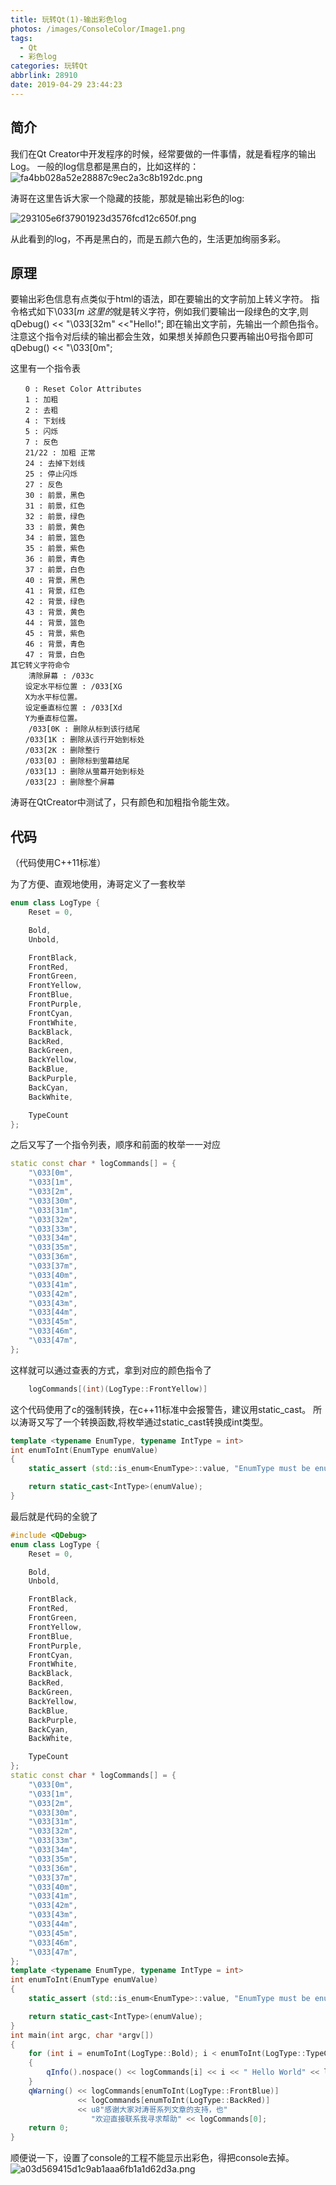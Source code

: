 ```yaml
---
title: 玩转Qt(1)-输出彩色log
photos: /images/ConsoleColor/Image1.png
tags:
  - Qt
  - 彩色log
categories: 玩转Qt
abbrlink: 28910
date: 2019-04-29 23:44:23
---
```

## 简介

我们在Qt Creator中开发程序的时候，经常要做的一件事情，就是看程序的输出Log。
一般的log信息都是黑白的，比如这样的：
![fa4bb028a52e28887c9ec2a3c8b192dc.png](/images/ConsoleColor/Image1.png)

涛哥在这里告诉大家一个隐藏的技能，那就是输出彩色的log:

![293105e6f37901923d3576fcd12c650f.png](/images/ConsoleColor/2.jpg)


从此看到的log，不再是黑白的，而是五颜六色的，生活更加绚丽多彩。

## 原理
要输出彩色信息有点类似于html的语法，即在要输出的文字前加上转义字符。
指令格式如下\033[*m
这里的*就是转义字符，例如我们要输出一段绿色的文字,则
qDebug() << "\033[32m" <<"Hello!";
即在输出文字前，先输出一个颜色指令。
注意这个指令对后续的输出都会生效，如果想关掉颜色只要再输出0号指令即可
qDebug() << "\033[0m";

这里有一个指令表

```
　　0 : Reset Color Attributes
　　1 : 加粗
　　2 : 去粗
　　4 : 下划线
　　5 : 闪烁
　　7 : 反色
　　21/22 : 加粗 正常
　　24 : 去掉下划线
　　25 : 停止闪烁
　　27 : 反色
　　30 : 前景，黑色
　　31 : 前景，红色
　　32 : 前景，绿色
　　33 : 前景，黄色
　　34 : 前景，篮色
　　35 : 前景，紫色
　　36 : 前景，青色
　　37 : 前景，白色
　　40 : 背景，黑色
　　41 : 背景，红色
　　42 : 背景，绿色
　　43 : 背景，黄色
　　44 : 背景，篮色
　　45 : 背景，紫色
　　46 : 背景，青色
　　47 : 背景，白色
其它转义字符命令
    清除屏幕 : /033c
　　设定水平标位置 : /033[XG
　　X为水平标位置。
　　设定垂直标位置 : /033[Xd
　　Y为垂直标位置。
    /033[0K : 删除从标到该行结尾
　　/033[1K : 删除从该行开始到标处
　　/033[2K : 删除整行　
　　/033[0J : 删除标到萤幕结尾
　　/033[1J : 删除从萤幕开始到标处
　　/033[2J : 删除整个屏幕

```
涛哥在QtCreator中测试了，只有颜色和加粗指令能生效。
## 代码
（代码使用C++11标准）

为了方便、直观地使用，涛哥定义了一套枚举
```c++
enum class LogType {
    Reset = 0,

    Bold,
    Unbold,

    FrontBlack,
    FrontRed,
    FrontGreen,
    FrontYellow,
    FrontBlue,
    FrontPurple,
    FrontCyan,
    FrontWhite,
    BackBlack,
    BackRed,
    BackGreen,
    BackYellow,
    BackBlue,
    BackPurple,
    BackCyan,
    BackWhite,

    TypeCount
};
```
之后又写了一个指令列表，顺序和前面的枚举一一对应
```c++
static const char * logCommands[] = {
    "\033[0m",
    "\033[1m",
    "\033[2m",
    "\033[30m",
    "\033[31m",
    "\033[32m",
    "\033[33m",
    "\033[34m",
    "\033[35m",
    "\033[36m",
    "\033[37m",
    "\033[40m",
    "\033[41m",
    "\033[42m",
    "\033[43m",
    "\033[44m",
    "\033[45m",
    "\033[46m",
    "\033[47m",
};
```
这样就可以通过查表的方式，拿到对应的颜色指令了
```c++
    logCommands[(int)(LogType::FrontYellow)]
```
这个代码使用了c的强制转换，在c++11标准中会报警告，建议用static_cast。
所以涛哥又写了一个转换函数,将枚举通过static_cast转换成int类型。

```cpp
template <typename EnumType, typename IntType = int>
int enumToInt(EnumType enumValue)
{
    static_assert (std::is_enum<EnumType>::value, "EnumType must be enum");

    return static_cast<IntType>(enumValue);
}
```


最后就是代码的全貌了
```c++
#include <QDebug>
enum class LogType {
    Reset = 0,

    Bold,
    Unbold,

    FrontBlack,
    FrontRed,
    FrontGreen,
    FrontYellow,
    FrontBlue,
    FrontPurple,
    FrontCyan,
    FrontWhite,
    BackBlack,
    BackRed,
    BackGreen,
    BackYellow,
    BackBlue,
    BackPurple,
    BackCyan,
    BackWhite,

    TypeCount
};
static const char * logCommands[] = {
    "\033[0m",
    "\033[1m",
    "\033[2m",
    "\033[30m",
    "\033[31m",
    "\033[32m",
    "\033[33m",
    "\033[34m",
    "\033[35m",
    "\033[36m",
    "\033[37m",
    "\033[40m",
    "\033[41m",
    "\033[42m",
    "\033[43m",
    "\033[44m",
    "\033[45m",
    "\033[46m",
    "\033[47m",
};
template <typename EnumType, typename IntType = int>
int enumToInt(EnumType enumValue)
{
    static_assert (std::is_enum<EnumType>::value, "EnumType must be enum");

    return static_cast<IntType>(enumValue);
}
int main(int argc, char *argv[])
{
    for (int i = enumToInt(LogType::Bold); i < enumToInt(LogType::TypeCount); ++i)
    {
        qInfo().nospace() << logCommands[i] << i << " Hello World" << logCommands[0];
    }
    qWarning() << logCommands[enumToInt(LogType::FrontBlue)]
               << logCommands[enumToInt(LogType::BackRed)]
               << u8"感谢大家对涛哥系列文章的支持，也"
                  "欢迎直接联系我寻求帮助" << logCommands[0];
    return 0;
}

```
顺便说一下，设置了console的工程不能显示出彩色，得把console去掉。
![a03d569415d1c9ab1aaa6fb1a1d62d3a.png](/images/ConsoleColor/3.jpg)